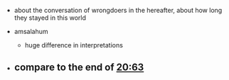 - about the conversation of wrongdoers in the hereafter, about how long they stayed in this world

- amsalahum
    - huge difference in interpretations
- compare to the end of [20:63](https://quran.com/20/63)
    - 